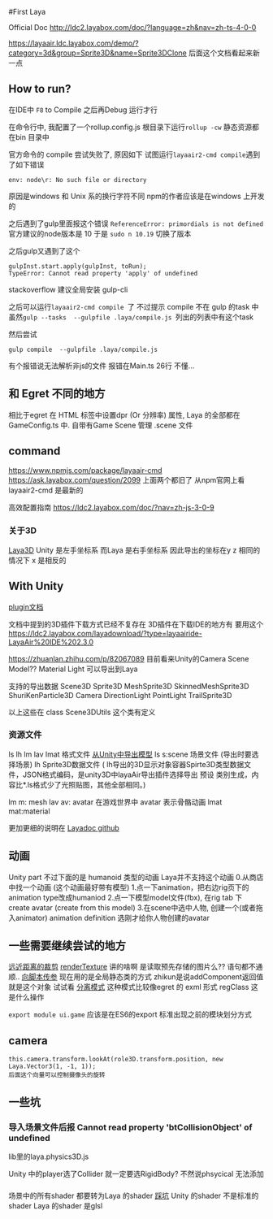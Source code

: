 #First Laya

Official Doc http://ldc2.layabox.com/doc/?language=zh&nav=zh-ts-4-0-0


https://layaair.ldc.layabox.com/demo/?category=3d&group=Sprite3D&name=Sprite3DClone
后面这个文档看起来新一点



## How to run?
在IDE中  `F8` to Compile   之后再Debug 运行才行

在命令行中, 我配置了一个rollup.config.js  根目录下运行```rollup -cw```  静态资源都在bin 目录中


官方命令的 compile 尝试失败了,
原因如下
试图运行`layaair2-cmd compile`遇到了如下错误
```
env: node\r: No such file or directory
```
原因是windows 和 Unix 系的换行字符不同  npm的作者应该是在windows 上开发的



之后遇到了gulp里面报这个错误 `ReferenceError: primordials is not defined`
官方建议的node版本是 10
于是 `sudo n 10.19` 切换了版本

之后gulp又遇到了这个
```
gulpInst.start.apply(gulpInst, toRun);
TypeError: Cannot read property 'apply' of undefined
```
stackoverflow 建议全局安装 gulp-cli


之后可以运行`layaair2-cmd compile `了  不过提示 compile 不在 gulp 的task 中
虽然`gulp --tasks  --gulpfile .laya/compile.js `列出的列表中有这个task

然后尝试
```
gulp compile  --gulpfile .laya/compile.js
```
有个报错说无法解析非js的文件 报错在Main.ts 26行  不懂...





## 和 Egret 不同的地方
相比于egret 在 HTML 标签中设置dpr (Or 分辨率) 属性, Laya 的全部都在GameConfig.ts 中.
自带有Game Scene 管理  .scene 文件

## command
https://www.npmjs.com/package/layaair-cmd
https://ask.layabox.com/question/2099
上面两个都旧了  从npm官网上看 layaair2-cmd 是最新的

高效配置指南 https://ldc2.layabox.com/doc/?nav=zh-js-3-0-9

### 关于3D
[Laya3D](https://ask.layabox.com/question/1745)
Unity 是左手坐标系  而Laya 是右手坐标系
因此导出的坐标在y z 相同的情况下  x 是相反的



## With Unity
[plugin文档](https://github.com/layabox/layaair-doc/tree/master/Chinese/LayaAir_TS/3D/beginners/unity_plugin)

文档中提到的3D插件下载方式已经不复存在  3D插件在下载IDE的地方有  要用这个
https://ldc2.layabox.com/layadownload/?type=layaairide-LayaAir%20IDE%202.3.0


https://zhuanlan.zhihu.com/p/82067089
目前看来Unity的Camera Scene Model??  Material  Light 可以导出到Laya

支持的导出数据
Scene3D  Sprite3D  MeshSprite3D   SkinnedMeshSprite3D  ShuriKenParticle3D
Camera   DirectionLight   PointLight   TrailSprite3D

以上这些在 class Scene3DUtils 这个类有定义


### 资源文件
ls lh  lm  lav lmat 格式文件
[从Unity中导出模型](http://ldc2.layabox.com/doc/?language=zh&nav=zh-ts-4-8-2)
ls s:scene 场景文件  (导出时要选择场景)
lh Sprite3D数据文件
( lh导出的3D显示对象容器Spirte3D类型数据文件，JSON格式编码，是unity3D中layaAir导出插件选择导出  预设 类别生成，内容比*.ls格式少了光照贴图，其他全部相同。)

lm m: mesh
lav av: avatar  在游戏世界中  avatar 表示骨骼动画
lmat mat:material

更加更细的说明在 [Layadoc github](https://github.com/layabox/layaair-doc/blob/master/Chinese/LayaAir_JS/3D/beginners/model/readme.md)


## 动画
Unity part
不过下面的是 humanoid 类型的动画  Laya并不支持这个动画
0.从商店中找一个动画 (这个动画最好带有模型)
1.点一下animation，把右边rig页下的animation type改成humaniod
2.点一下模型model文件(fbx), 在rig tab 下 create avatar (create from this model)
3.在scene中选中人物, 创建一个(或者拖入animator) animation definition 选刚才给你人物创建的avatar


## 一些需要继续尝试的地方
[远近距离的裁剪](http://ldc2.layabox.com/doc/?language=zh&nav=zh-ts-4-5-4)
[renderTexture](http://ldc2.layabox.com/doc/?language=zh&nav=zh-ts-4-14-9)  讲的啥啊  是读取预先存储的图片么??  语句都不通顺..
[向脚本传参](https://ask.layabox.com/question/4772) 现在用的是全局静态类的方式  zhikun是说addComponent返回值就是这个对象  试试看
[分离模式](https://ask.layabox.com/question/1399) 这种模式比较像egret 的 exml 形式
regClass 这是什么操作

`export module ui.game` 应该是在ES6的export 标准出现之前的模块划分方式

## camera
```
this.camera.transform.lookAt(role3D.transform.position, new Laya.Vector3(1, -1, 1));
后面这个向量可以控制摄像头的旋转
```

## 一些坑
### 导入场景文件后报 Cannot read property 'btCollisionObject' of undefined
lib里的laya.physics3D.js

Unity 中的player选了Collider 就一定要选RigidBody?  不然说phsycical 无法添加


###
场景中的所有shader 都要转为Laya 的shader
[踩坑](https://zhuanlan.zhihu.com/p/82067089)
Unity 的shader 不是标准的shader  Laya 的shader 是glsl
